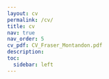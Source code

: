 ```yaml
---
layout: cv
permalink: /cv/
title: cv
nav: true
nav_order: 5
cv_pdf: CV_Fraser_Montandon.pdf
description: 
toc:
  sidebar: left
---
```

